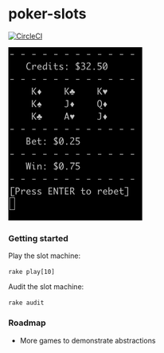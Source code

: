 # poker-slots

[![CircleCI](https://circleci.com/gh/ryaan-anthony/poker-slots.svg?style=svg)](https://circleci.com/gh/ryaan-anthony/poker-slots)

![Screen Shot](docs/assets/screen_shot.png)

### Getting started

Play the slot machine:

`rake play[10]`

Audit the slot machine:

`rake audit`

### Roadmap

* More games to demonstrate abstractions